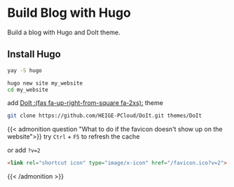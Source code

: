 # Build Blog with Hugo


Build a blog with Hugo and DoIt theme.

<!--more-->

## Install Hugo

```bash
yay -S hugo
```

```bash
hugo new site my_website
cd my_website
```

add [DoIt :(fas fa-up-right-from-square fa-2xs):](https://hugodoit.pages.dev/) theme

```bash
git clone https://github.com/HEIGE-PCloud/DoIt.git themes/DoIt
```


{{< admonition question "What to do if the favicon doesn't show up on the website">}}
try `Ctrl` + `F5` to refresh the cache

or add `?v=2`

```html
<link rel="shortcut icon" type="image/x-icon" href="/favicon.ico?v=2">
````

{{< /admonition >}}


